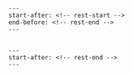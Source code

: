 ```{include} README.md
---
start-after: <!-- rest-start -->
end-before: <!-- rest-end -->
---
```

```{include} ../../AUTHORS.md
```

```{include} README.md
---
start-after: <!-- rest-end -->
---
```
